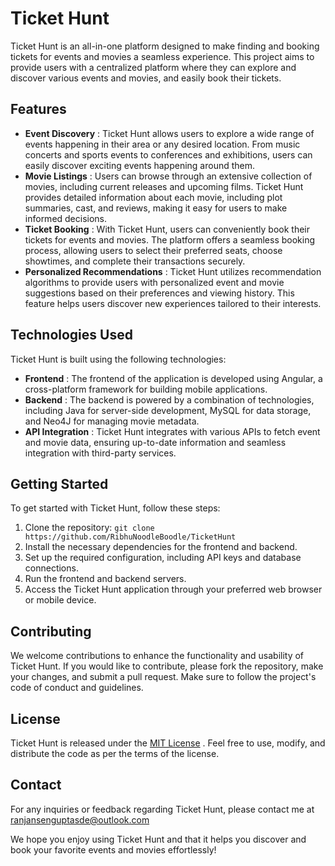 # Ticket Hunt

Ticket Hunt is an all-in-one platform designed to make finding and booking tickets for events and movies a seamless experience. This project aims to provide users with a centralized platform where they can explore and discover various events and movies, and easily book their tickets.
## Features 
- **Event Discovery** : Ticket Hunt allows users to explore a wide range of events happening in their area or any desired location. From music concerts and sports events to conferences and exhibitions, users can easily discover exciting events happening around them. 
- **Movie Listings** : Users can browse through an extensive collection of movies, including current releases and upcoming films. Ticket Hunt provides detailed information about each movie, including plot summaries, cast, and reviews, making it easy for users to make informed decisions. 
- **Ticket Booking** : With Ticket Hunt, users can conveniently book their tickets for events and movies. The platform offers a seamless booking process, allowing users to select their preferred seats, choose showtimes, and complete their transactions securely. 
- **Personalized Recommendations** : Ticket Hunt utilizes recommendation algorithms to provide users with personalized event and movie suggestions based on their preferences and viewing history. This feature helps users discover new experiences tailored to their interests.
## Technologies Used

Ticket Hunt is built using the following technologies: 
- **Frontend** : The frontend of the application is developed using Angular, a cross-platform framework for building mobile applications. 
- **Backend** : The backend is powered by a combination of technologies, including Java for server-side development, MySQL for data storage, and Neo4J for managing movie metadata.
- **API Integration** : Ticket Hunt integrates with various APIs to fetch event and movie data, ensuring up-to-date information and seamless integration with third-party services.
## Getting Started

To get started with Ticket Hunt, follow these steps: 
1. Clone the repository: `git clone https://github.com/RibhuNoodleBoodle/TicketHunt`
2. Install the necessary dependencies for the frontend and backend.
3. Set up the required configuration, including API keys and database connections.
4. Run the frontend and backend servers.
5. Access the Ticket Hunt application through your preferred web browser or mobile device.
## Contributing

We welcome contributions to enhance the functionality and usability of Ticket Hunt. If you would like to contribute, please fork the repository, make your changes, and submit a pull request. Make sure to follow the project's code of conduct and guidelines.
## License

Ticket Hunt is released under the [MIT License](https://opensource.org/licenses/MIT) . Feel free to use, modify, and distribute the code as per the terms of the license.
## Contact

For any inquiries or feedback regarding Ticket Hunt, please contact me at ranjansenguptasde@outlook.com

We hope you enjoy using Ticket Hunt and that it helps you discover and book your favorite events and movies effortlessly!
